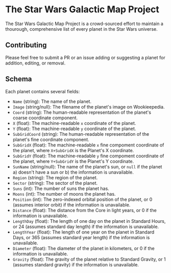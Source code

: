# The Star Wars Galactic Map Project
The Star Wars Galactic Map Project is a crowd-sourced effort to maintain a thourough, comprehensive list of every planet in the Star Wars universe.

## Contributing
Please feel free to submit a PR or an issue adding or suggesting a planet for addition, editing, or removal.

## Schema
Each planet contains several fields:

* `Name` (string): The name of the planet.
* `Image` (string/null): The filename of the planet's image on Wookieepedia.
* `Coord` (string): The human-readable representation of the planet's coarse coordinate component.
* `X` (float): The machine-readable `x` coordinate of the planet.
* `Y` (float): The machine-readable `y` coordinate of the planet.
* `SubGridCoord` (string): The human-readable representation of the planet's fine coordinate component.
* `SubGridX` (float): The machine-readable `x` fine compoment coordinate of the planet, where `X+SubGridX` is the Planet's X coordinate.
* `SubGridY` (float): The machine-readable `y` fine compoment coordinate of the planet, where `Y+SubGridY` is the Planet's Y coordinate.
* `SunName` (string/null): The name of the planet's sun, or `null` if the planet a) doesn't have a sun or b) the information is unavailable.
* `Region` (string): The region of the planet.
* `Sector` (string): The sector of the planet.
* `Suns` (int): The number of suns the planet has.
* `Moons` (int): The number of moons the planet has.
* `Position` (int): The zero-indexed orbital position of the planet, or 0 (assumes interior orbit) if the information is unavailable.
* `Distance` (float): The distance from the Core in light years, or 0 if the information is unavailable.
* `LengthDay` (float): The length of one day on the planet in Standard Hours, or 24 (assumes standard day length) if the information is unavailable. 
* `LengthYear` (float): The length of one year on the planet in Standard Days, or 365 (assumes standard year length) if the information is unavailable. 
* `Diameter` (float): The diameter of the planet in kilometers, or 0 if the information is unavailable. 
* `Gravity` (float): The gravity of the planet relative to Standard Gravity, or 1 (assumes standard gravity) if the information is unavailable. 

